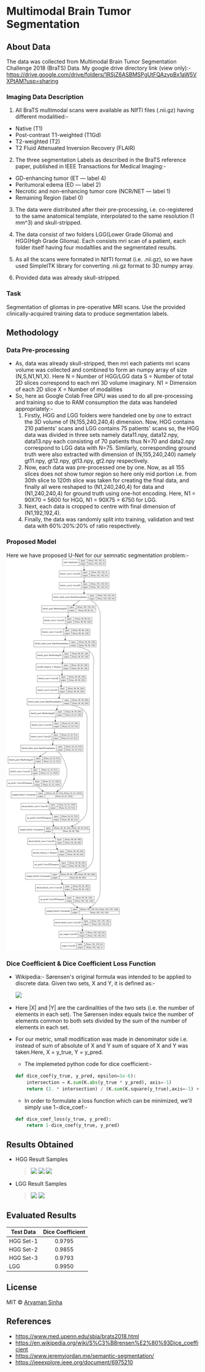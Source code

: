 # Multimodal Brain Tumor Segmentation 

## About Data 
The data was collected from Multimodal Brain Tumor Segmentation Challenge 2018 (BraTS) Data.
My google drive directory link (view only):- https://drive.google.com/drive/folders/1RSjZ6ASBMSPgUtFQAzvpBx1aW5VXPtAM?usp=sharing

### Imaging Data Description
1. All BraTS multimodal scans were available as NIfTI files (.nii.gz) having different modalitied:-
  - Native (T1) 
  - Post-contrast T1-weighted (T1Gd)
  - T2-weighted (T2) 
  - T2 Fluid Attenuated Inversion Recovery (FLAIR)

2. The three segmentation Labels as described in the BraTS reference paper, published in IEEE Transactions for Medical Imaging:- 
  - GD-enhancing tumor (ET — label 4) 
  - Peritumoral edema (ED — label 2)
  - Necrotic and non-enhancing tumor core (NCR/NET — label 1)
  - Remaining Region (label 0)
  
3. The data were distributed after their pre-processing, i.e. co-registered to the same anatomical template, interpolated to the same resolution (1 mm^3) and skull-stripped.

4. The data consist of two folders LGG(Lower Grade Glioma) and HGG(High Grade Glioma). Each consists mri scan of a patient, each folder itself having four modaltlies and the segmentated results. 

5. As all the scans were formated in NIfTI format (i.e. .nii.gz), so we have used  SimpleITK library for converting .nii.gz format to 3D numpy array. 

6. Provided data was already skull-stripped.

### Task
Segmentation of gliomas in pre-operative MRI scans. Use the provided clinically-acquired training data to produce segmentation labels.

## Methodology
### Data Pre-processing
- As, data was already skull-stripped, then mri each patients mri scans volume was collected and combined to form an numpy array of size (N,S,N1,N1,X).
Here N = Number of HGG/LGG data
     S = Number of total 2D slices correspond to each mri 3D volume imaginary.
     N1 = Dimension of each 2D slice
     X = Number of modalities
- So, here as Google Colab Free GPU was used to do all pre-processing and training so due to RAM consumption the data was handeled appropriately:-
  1. Firstly, HGG and LGG folders were handeled one by one to extract the 3D volume of (N,155,240,240,4) dimension. Now, HGG contains 210 patients' scans and LGG contains 75 patients' scans so, the HGG data was divided in three sets namely data11.npy, data12.npy, data13.npy each consisting of 70 patients thus N=70 and data2.npy correspond to LGG data with N=75. Similarly, corresponding ground truth were also extracted with dimension of (N,155,240,240) namely gt11.npy, gt12.npy, gt13.npy, gt2.npy respectively.
  2. Now, each data was pre-processed one by one. Now, as all 155 slices does not show tumor region so here only mid portion i.e. from 30th slice to 120th slice was taken for creating the final data, and finally all were reshaped to (N1,240,240,4) for data and (N1,240,240,4) for ground truth using one-hot encoding. Here, N1 = 90X70 = 5600 for HGG, N1 = 90X75 = 6750 for LGG.
  3. Next, each data is cropped to centre with final dimension of (N1,192,192,4).
  4. Finally, the data was randomly split into training, validation and test data with 60%:20%:20% of ratio respectively.
### Proposed Model
Here we have proposed U-Net for our semnatic segmentation problem:-
![](/unet.png)
### Dice Coefficient & Dice Coefficient Loss Function
- Wikipedia:- Sørensen's original formula was intended to be applied to discrete data. Given two sets, X and Y, it is defined as:-

     ![](https://wikimedia.org/api/rest_v1/media/math/render/svg/a80a97215e1afc0b222e604af1b2099dc9363d3b)

- Here |X| and |Y| are the cardinalities of the two sets (i.e. the number of elements in each set). The Sørensen index equals   twice the number of elements common to both sets divided by the sum of the number of elements in each set. 
- For our metric, small modification was made in denominator side i.e. instead of sum of absolute of X and Y sum of square of X and Y was taken.Here, X = y_true, Y = y_pred. 
  - The implemeted python code for dice coefficient:-
  ```python
  def dice_coef(y_true, y_pred, epsilon=1e-6):
      intersection = K.sum(K.abs(y_true * y_pred), axis=-1)
      return (2. * intersection) / (K.sum(K.square(y_true),axis=-1) + K.sum(K.square(y_pred),axis=-1) + epsilon)
  ```
  - In order to formulate a loss function which can be minimized, we'll simply use 1−dice_coef:- 
  ```python
  def dice_coef_loss(y_true, y_pred):
      return 1-dice_coef(y_true, y_pred)
  ```
## Results Obtained
- HGG Result Samples

  >![](https://github.com/as791/Brain-Tumor-Segmentation-BRaTS-18/blob/master/Result%20Samples/HGG-1.png)
  >![](https://github.com/as791/Brain-Tumor-Segmentation-BRaTS-18/blob/master/Result%20Samples/HGG-2.png)
  >![](https://github.com/as791/Brain-Tumor-Segmentation-BRaTS-18/blob/master/Result%20Samples/HGG-3.png)
  
- LGG Result Samples

  >![](https://github.com/as791/Brain-Tumor-Segmentation-BRaTS-18/blob/master/Result%20Samples/LGG-1.png)
  >![](https://github.com/as791/Brain-Tumor-Segmentation-BRaTS-18/blob/master/Result%20Samples/LGG-2.png)
  
## Evaluated Results
| Test Data|Dice Coefficient| 
| ------------- |:-------------:| 
| HGG Set-1   |   0.9795   |
| HGG Set-2   |   0.9855   |
| HGG Set-3   |   0.9793   |
| LGG         |   0.9950   |
## License
MIT © [Aryaman Sinha]()

## References
- https://www.med.upenn.edu/sbia/brats2018.html
- https://en.wikipedia.org/wiki/S%C3%B8rensen%E2%80%93Dice_coefficient
- https://www.jeremyjordan.me/semantic-segmentation/
- https://ieeexplore.ieee.org/document/6975210
